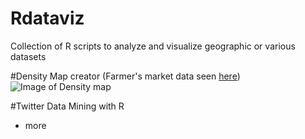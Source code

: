 # Rdataviz
Collection of R scripts to analyze and visualize geographic or various datasets

#Density Map creator 
(Farmer's market data seen [here](https://catalog.data.gov/dataset/farmers-markets-geographic-data))
![Image of Density map](https://thedhrelay.files.wordpress.com/2014/04/fm.png)

#Twitter Data Mining with R
+ more
